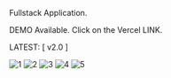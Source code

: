 Fullstack Application. 

DEMO Available. Click on the Vercel LINK.

LATEST: [ v2.0 ]

![1](https://github.com/user-attachments/assets/7a818700-9b9d-42fd-92a2-63114f625398)
![2](https://github.com/user-attachments/assets/4ba36770-2aae-4471-9c77-491b31c8c822)
![3](https://github.com/user-attachments/assets/f5127a04-79b9-40ef-9788-94e1ed0e2e5c)
![4](https://github.com/user-attachments/assets/95443cb6-e945-4798-bbff-72c244a84de3)
![5](https://github.com/user-attachments/assets/a7f76e5a-76cd-4b0c-b066-1908da43473a)
